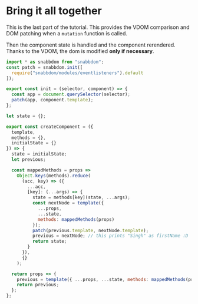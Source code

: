# Bring it all together

This is the last part of the tutorial. This provides the VDOM comparison and DOM patching when a `mutation` function is called.

Then the component state is handled and the component rerendered. Thanks to the VDOM, the dom is modified **only if necessary**.

```javascript
import * as snabbdom from "snabbdom";
const patch = snabbdom.init([
  require("snabbdom/modules/eventlisteners").default
]);

export const init = (selector, component) => {
  const app = document.querySelector(selector);
  patch(app, component.template);
};

let state = {};

export const createComponent = ({
  template,
  methods = {},
  initialState = {}
}) => {
  state = initialState;
  let previous;

  const mappedMethods = props =>
    Object.keys(methods).reduce(
      (acc, key) => ({
        ...acc,
        [key]: (...args) => {
          state = methods[key](state, ...args);
          const nextNode = template({
            ...props,
            ...state,
            methods: mappedMethods(props)
          });
          patch(previous.template, nextNode.template);
          previous = nextNode; // this prints "Singh" as firstName :D
          return state;
        }
      }),
      {}
    );

  return props => {
    previous = template({ ...props, ...state, methods: mappedMethods(props) });
    return previous;
  };
};
```
